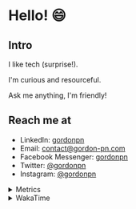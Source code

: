 # Hello! 😄

## Intro

I like tech (surprise!).

I'm curious and resourceful.

Ask me anything, I'm friendly!

## Reach me at

- LinkedIn: [gordonpn](https://www.linkedin.com/in/gordonpn/)
- Email: [contact@gordon-pn.com](mailto:contact@gordon-pn.com)
- Facebook Messenger: [gordonpn](https://www.messenger.com/t/Gordonpn)
- Twitter: [@gordonpn](https://twitter.com/Gordonpn)
- Instagram: [@gordonpn](https://www.instagram.com/gordonpn/)

<details>
  <summary>Metrics</summary>

  <img align="center" src="https://github.com/gordonpn/gordonpn/blob/master/github-metrics.svg" alt="GitHub Metrics">

</details>

<details>
  <summary>WakaTime</summary>

  <!--START_SECTION:waka-->
📊 **This Week I Spent My Time On** 

```text
💬 Programming Languages: 
Java                     9 hrs 3 mins        ████████████████████░░░░░   79.19 % 
XML                      43 mins             ██░░░░░░░░░░░░░░░░░░░░░░░   06.39 % 
JSON                     33 mins             █░░░░░░░░░░░░░░░░░░░░░░░░   04.83 % 
ANTLR v4 grammar file    28 mins             █░░░░░░░░░░░░░░░░░░░░░░░░   04.17 % 
Makefile                 25 mins             █░░░░░░░░░░░░░░░░░░░░░░░░   03.77 % 

🔥 Editors: 
Intellijidea             10 hrs 52 mins      ████████████████████████░   95.07 % 
VS Code                  33 mins             █░░░░░░░░░░░░░░░░░░░░░░░░   04.93 % 
```


 Last Updated on 24/02/2024 10:19:34 UTC
<!--END_SECTION:waka-->
</details>
